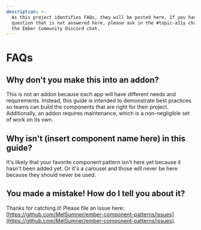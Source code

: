 ```yaml
---
description: >-
  As this project identifies FAQs, they will be posted here. If you have a
  question that is not answered here, please ask in the #topic-a11y channel in
  the Ember Community Discord chat.
---
```


# FAQs

## Why don't you make this into an addon?

This is not an addon because each app will have different needs and requirements. Instead, this guide is intended to demonstrate best practices so teams can build the components that are right for their project. Additionally, an addon requires maintenance, which is a non-negligible set of work on its own. 

## Why isn't \(insert component name here\) in this guide?

It's likely that your favorite component pattern isn't here yet because it hasn't been added yet. Or it's a carousel and those will never be here because they should never be used. 

## You made a mistake! How do I tell you about it?

Thanks for catching it! Please file an issue here: [https://github.com/MelSumner/ember-component-patterns/issues](https://github.com/MelSumner/ember-component-patterns/issues).





